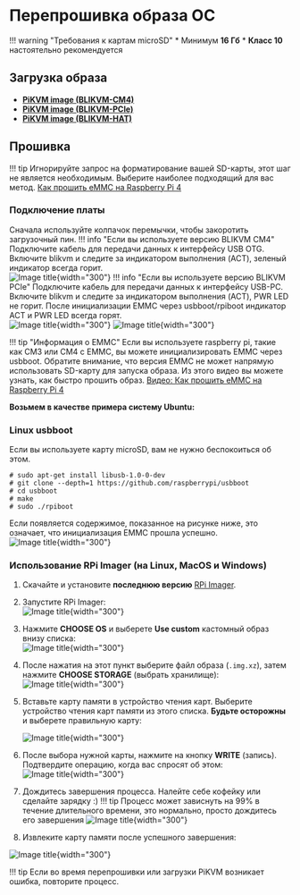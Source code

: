 # Перепрошивка образа ОС

!!! warning "Требования к картам microSD"
    * Минимум **16 Гб**
    * **Класс 10** настоятельно рекомендуется

## Загрузка образа

* **[PiKVM image (BLIKVM-CM4)](https://drive.google.com/file/d/1EauTgw3TKsVGRtxka3BcU2O-DRcNZgbE/view?usp=sharing)**
* **[PiKVM image (BLIKVM-PCIe)](https://drive.google.com/file/d/1EauTgw3TKsVGRtxka3BcU2O-DRcNZgbE/view?usp=sharing)**
* **[PiKVM image (BLIKVM-HAT)](https://drive.google.com/file/d/1bsronRZoaimy8MLIMhAAoKvtStGXub2O/view?usp=sharing)**

## Прошивка

!!! tip
    Игнорируйте запрос на форматирование вашей SD-карты, этот шаг не является необходимым. Выберите наиболее подходящий для вас метод.
    [Как прошить eMMC на Raspberry Pi 4](https://www.youtube.com/watch?v=jp_mF1RknU4)

### Подключение платы
Сначала используйте колпачок перемычки, чтобы закоротить загрузочный пин.
!!! info "Если вы используете версию BLIKVM CM4"
    Подключите кабель для передачи данных к интерфейсу USB OTG. Включите blikvm и следите за индикатором выполнения (ACT), зеленый индикатор всегда горит.  
    ![Image title](assets/images/flash_os/flash_led-300x300.png){width="300"}
!!! info "Если вы используете версию BLIKVM PCIe"
    Подключите кабель для передачи данных к интерфейсу USB-PC. Включите blikvm и следите за индикатором выполнения (ACT), PWR LED не горит. 
    После инициализации EMMC через usbboot/rpiboot индикатор ACT и PWR LED всегда горят.  
    ![Image title](assets/images/flash_os/pcie-flash-boot.jpg){width="300"}
    ![Image title](assets/images/flash_os/pcie_flash_after_rpiboot.jpg){width="300"}
    
!!! tip "Информация о EMMC"
    Если вы используете raspberry pi, такие как CM3 или CM4 с EMMC, вы можете инициализировать EMMC через usbboot. Обратите внимание, что версия EMMC не может напрямую использовать SD-карту для запуска образа. Из этого видео вы можете узнать, как быстро прошить образ. [Видео: Как прошить eMMC на Raspberry Pi 4](https://www.youtube.com/watch?v=jp_mF1RknU4)

**Возьмем в качестве примера систему Ubuntu:**
###  Linux usbboot
Если вы используете карту microSD, вам не нужно беспокоиться об этом.
```
# sudo apt-get install libusb-1.0-0-dev  
# git clone --depth=1 https://github.com/raspberrypi/usbboot
# cd usbboot
# make
# sudo ./rpiboot
```
Если появляется содержимое, показанное на рисунке ниже, это означает, что инициализация EMMC прошла успешно.  
![Image title](assets/images/flash_os/flash_rpiboot.png){width="300"}

### Использование RPi Imager (на Linux, MacOS и Windows)

1. Скачайте и установите **последнюю версию** [RPi Imager](https://github.com/raspberrypi/rpi-imager/releases).

2. Запустите RPi Imager:  
![Image title](assets/images/flash_os/flash_rpi.png){width="300"}  

3. Нажмите **CHOOSE OS** и выберете **Use custom** кастомный образ внизу списка:  
![Image title](assets/images/flash_os/flash_choose_os.png){width="300"}

4. После нажатия на этот пункт выберите файл образа (`.img.xz`), затем нажмите **CHOOSE STORAGE** (выбрать хранилище):  
![Image title](assets/images/flash_os/flash_img.png){width="300"}

5. Вставьте карту памяти в устройство чтения карт. Выберите устройство чтения карт памяти из этого списка. **Будьте осторожны** и выберете правильную карту:   

    ![Image title](assets/images/flash_os/flash_storage.png){width="300"}

6. После выбора нужной карты, нажмите на кнопку **WRITE** (запись). Подтвердите операцию, когда вас спросят об этом:  
![Image title](assets/images/flash_os/flash_write.png){width="300"} 

7. Дождитесь завершения процесса. Налейте себе кофейку или сделайте зарядку :) 
!!! tip
    Процесс может зависнуть на 99% в течение длительного времени, это нормально, просто дождитесь его завершения
![Image title](assets/images/flash_os/flash_wait_process.png){width="300"}

8. Извлеките карту памяти после успешного завершения: 

![Image title](assets/images/flash_os/flash_write_successful.png){width="300"}

!!! tip
    Если во время перепрошивки или загрузки PiKVM возникает ошибка, повторите процесс.
